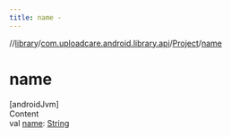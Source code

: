 ```yaml
---
title: name -
---
```

//[library](../../index.md)/[com.uploadcare.android.library.api](../index.md)/[Project](index.md)/[name](name.md)



# name  
[androidJvm]  
Content  
val [name](name.md): [String](https://kotlinlang.org/api/latest/jvm/stdlib/kotlin/-string/index.html)  




